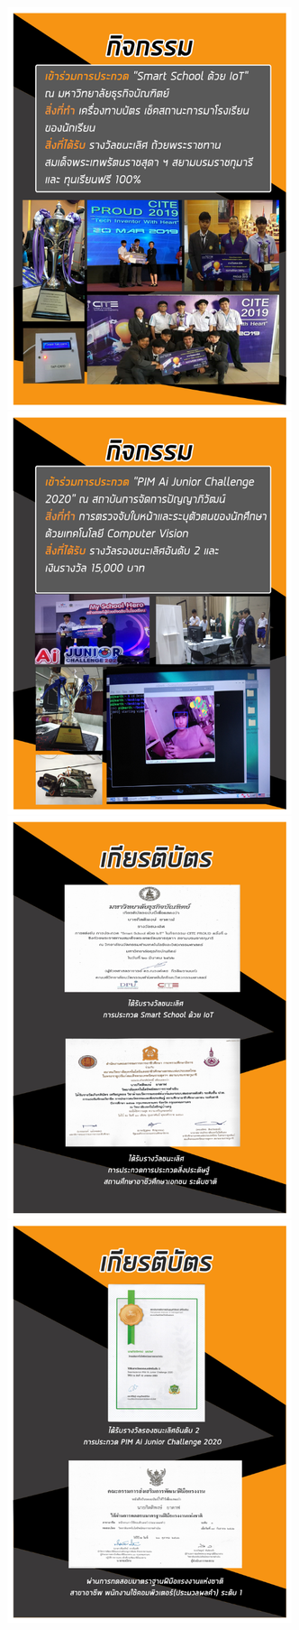 ![Activity1](/assets/Activity1.jpg)
![Activity2](/assets/Activity2.jpg)
![Certificate1](/assets/Certificate1.jpg)
![Certificate2](/assets/Certificate2.jpg)